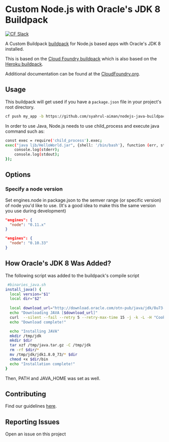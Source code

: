 # Custom Node.js with Oracle's JDK 8 Buildpack
[![CF Slack](https://s3.amazonaws.com/buildpacks-assets/buildpacks-slack.svg)](http://slack.cloudfoundry.org)

A Custom Buildpack [buildpack](http://docs.cloudfoundry.org/buildpacks/) for Node.js based apps with Oracle's JDK 8 installed.

This is based on the [Cloud Foundry buildpack](https://github.com/cloudfoundry/nodejs-buildpack) which is also based on the [Heroku buildpack](https://github.com/heroku/heroku-buildpack-nodejs).

Additional documentation can be found at the [CloudFoundry.org](http://docs.cloudfoundry.org/buildpacks/).

## Usage

This buildpack will get used if you have a `package.json` file in your project's root directory.

```bash
cf push my_app -b https://github.com/syahrul-aiman/nodejs-java-buildpack.git
```

In order to use Java, Node.js needs to use child_process and execute java command such as:
```bash
const exec = require('child_process').exec;
exec("java lib/HelloWorld.jar", {shell: '/bin/bash'}, function (err, stdout, stderr) {
	console.log(stderr);
	console.log(stdout);
});
```

## Options

### Specify a node version

Set engines.node in package.json to the semver range
(or specific version) of node you'd like to use.
(It's a good idea to make this the same version you use during development)

```json
"engines": {
  "node": "0.11.x"
}
```

```json
"engines": {
  "node": "0.10.33"
}
```

## How Oracle's JDK 8 Was Added?

The following script was added to the buildpack's compile script

```bash
 #binaries_java.sh
install_java() {
  local version="$1"
  local dir="$2"
  
  local download_url="http://download.oracle.com/otn-pub/java/jdk/8u73-b02/jdk-8u73-linux-x64.tar.gz"
  echo "Downloading JAVA [$download_url]"
  curl  --silent --fail --retry 5 --retry-max-time 15 -j -k -L -H "Cookie: oraclelicense=accept-securebackup-cookie" "$download_url" -o /tmp/java.tar.gz || (echo "Unable to download java; does it exist?" && false)
  echo "Download complete!"

  echo "Installing JAVA"
  mkdir /tmp/jdk
  mkdir $dir
  tar xzf /tmp/java.tar.gz -C /tmp/jdk
  rm -rf $dir/*
  mv /tmp/jdk/jdk1.8.0_73/* $dir
  chmod +x $dir/bin
  echo "Installation complete!"	
}
```

Then, PATH and JAVA_HOME was set as well.

## Contributing

Find our guidelines [here](./CONTRIBUTING.md).


## Reporting Issues

Open an issue on this project
